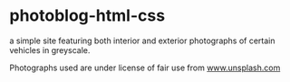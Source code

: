 # photoblog-html-css
a simple site featuring both interior and exterior photographs of certain vehicles in greyscale.

Photographs used are under license of fair use from www.unsplash.com
